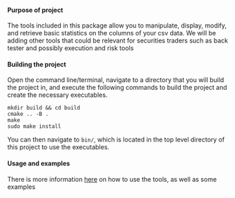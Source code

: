 
#### Purpose of project

The tools included in this package allow you to manipulate, display, modify, and retrieve basic
statistics on the columns of your csv data. We will be adding other tools that could be relevant for securities traders such as
back tester and possibly execution and risk tools

#### Building the project

Open the command line/terminal, navigate to a directory that you will build the project in,
and execute the following commands to build the project and create the necessary executables.

```
mkdir build && cd build
cmake .. -B .
make
sudo make install
```

You can then navigate to `bin/`, which is located in the top level directory of this project to use the executables.

#### Usage and examples

There is more information [here](usage.md) on how to use the tools, as well as some examples


